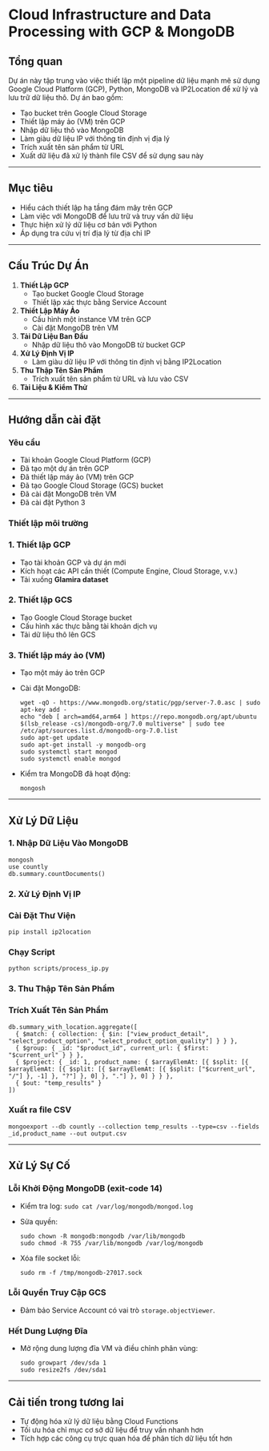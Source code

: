 # Cloud Infrastructure and Data Processing with GCP & MongoDB

## Tổng quan

Dự án này tập trung vào việc thiết lập một pipeline dữ liệu mạnh mẽ sử dụng Google Cloud Platform (GCP), Python, MongoDB và IP2Location để xử lý và lưu trữ dữ liệu thô. Dự án bao gồm:

- Tạo bucket trên Google Cloud Storage
- Thiết lập máy ảo (VM) trên GCP
- Nhập dữ liệu thô vào MongoDB
- Làm giàu dữ liệu IP với thông tin định vị địa lý
- Trích xuất tên sản phẩm từ URL
- Xuất dữ liệu đã xử lý thành file CSV để sử dụng sau này

---

## Mục tiêu

- Hiểu cách thiết lập hạ tầng đám mây trên GCP
- Làm việc với MongoDB để lưu trữ và truy vấn dữ liệu
- Thực hiện xử lý dữ liệu cơ bản với Python
- Áp dụng tra cứu vị trí địa lý từ địa chỉ IP

---

## Cấu Trúc Dự Án

1. **Thiết Lập GCP**
    - Tạo bucket Google Cloud Storage
    - Thiết lập xác thực bằng Service Account
2. **Thiết Lập Máy Ảo**
    - Cấu hình một instance VM trên GCP
    - Cài đặt MongoDB trên VM
3. **Tải Dữ Liệu Ban Đầu**
    - Nhập dữ liệu thô vào MongoDB từ bucket GCP
4. **Xử Lý Định Vị IP**
    - Làm giàu dữ liệu IP với thông tin định vị bằng IP2Location
5. **Thu Thập Tên Sản Phẩm**
    - Trích xuất tên sản phẩm từ URL và lưu vào CSV
6. **Tài Liệu & Kiểm Thử**

---

## Hướng dẫn cài đặt

### Yêu cầu

- Tài khoản Google Cloud Platform (GCP)
- Đã tạo một dự án trên GCP
- Đã thiết lập máy ảo (VM) trên GCP
- Đã tạo Google Cloud Storage (GCS) bucket
- Đã cài đặt MongoDB trên VM
- Đã cài đặt Python 3

### Thiết lập môi trường

### 1. Thiết lập GCP

- Tạo tài khoản GCP và dự án mới
- Kích hoạt các API cần thiết (Compute Engine, Cloud Storage, v.v.)
- Tải xuống **Glamira dataset**

### 2. Thiết lập GCS

- Tạo Google Cloud Storage bucket
- Cấu hình xác thực bằng tài khoản dịch vụ
- Tải dữ liệu thô lên GCS

### 3. Thiết lập máy ảo (VM)

- Tạo một máy ảo trên GCP
- Cài đặt MongoDB:
    
    ```
    wget -qO - https://www.mongodb.org/static/pgp/server-7.0.asc | sudo apt-key add -
    echo "deb [ arch=amd64,arm64 ] https://repo.mongodb.org/apt/ubuntu $(lsb_release -cs)/mongodb-org/7.0 multiverse" | sudo tee /etc/apt/sources.list.d/mongodb-org-7.0.list
    sudo apt-get update
    sudo apt-get install -y mongodb-org
    sudo systemctl start mongod
    sudo systemctl enable mongod
    ```
    
- Kiểm tra MongoDB đã hoạt động:
    
    ```
    mongosh
    ```
    

---

## Xử Lý Dữ Liệu

### 1. Nhập Dữ Liệu Vào MongoDB

```
mongosh
use countly
db.summary.countDocuments()
```

### 2. Xử Lý Định Vị IP

### Cài Đặt Thư Viện

```
pip install ip2location
```

### Chạy Script

```
python scripts/process_ip.py
```

### 3. Thu Thập Tên Sản Phẩm

### Trích Xuất Tên Sản Phẩm

```
db.summary_with_location.aggregate([
  { $match: { collection: { $in: ["view_product_detail", "select_product_option", "select_product_option_quality"] } } },
  { $group: { _id: "$product_id", current_url: { $first: "$current_url" } } },
  { $project: { _id: 1, product_name: { $arrayElemAt: [{ $split: [{ $arrayElemAt: [{ $split: [{ $arrayElemAt: [{ $split: ["$current_url", "/"] }, -1] }, "?"] }, 0] }, "."] }, 0] } } },
  { $out: "temp_results" }
])
```

### Xuất ra file CSV

```
mongoexport --db countly --collection temp_results --type=csv --fields _id,product_name --out output.csv
```

---

## Xử Lý Sự Cố

### **Lỗi Khởi Động MongoDB (exit-code 14)**

- Kiểm tra log: `sudo cat /var/log/mongodb/mongod.log`
- Sửa quyền:
    
    ```
    sudo chown -R mongodb:mongodb /var/lib/mongodb
    sudo chmod -R 755 /var/lib/mongodb /var/log/mongodb
    ```
    
- Xóa file socket lỗi:
    
    ```
    sudo rm -f /tmp/mongodb-27017.sock
    ```
    

### **Lỗi Quyền Truy Cập GCS**

- Đảm bảo Service Account có vai trò `storage.objectViewer`.

### **Hết Dung Lượng Đĩa**

- Mở rộng dung lượng đĩa VM và điều chỉnh phân vùng:
    
    ```
    sudo growpart /dev/sda 1
    sudo resize2fs /dev/sda1
    ```
    

---

## Cải tiến trong tương lai

- Tự động hóa xử lý dữ liệu bằng Cloud Functions
- Tối ưu hóa chỉ mục cơ sở dữ liệu để truy vấn nhanh hơn
- Tích hợp các công cụ trực quan hóa để phân tích dữ liệu tốt hơn
